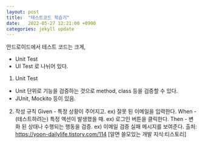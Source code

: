 ```yaml
---
layout: post
title:  "테스트코드 학습기"
date:   2022-05-27 12:21:00 +0900
categories: jekyll update
---
```


안드로이드에서 테스트 코드는 크게,
- Unit Test
- UI Test
로 나뉘어 있다.


1. Unit Test
- Unit 단위로 기능을 검증하는 것으로 method, class 등을 검증할 수 있다.
- JUnit, Mockito 등이 있음.

2. 작성 규칙
Given - 특정 상황이 주어지고. ex) 잘못 된 이메일을 입력한다.
When - (테스트하려는) 특정 액션이 발생했을 때. ex) 로그인 버튼을 클릭한다.
Then - 변화 된 상태나 수행되는 행동을 검증. ex) 이메일 검증 실패 메시지를 보여준다.
출처: https://yoon-dailylife.tistory.com/114 [알면 쓸모있는 개발 지식:티스토리]


